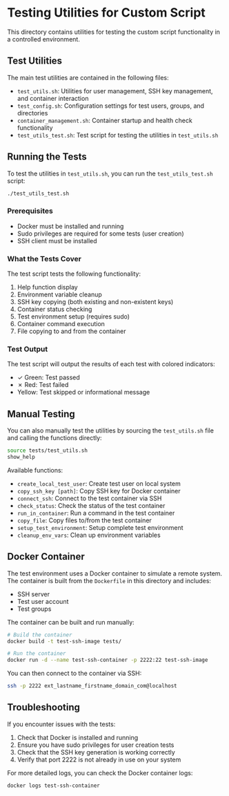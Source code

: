 # Testing Utilities for Custom Script

This directory contains utilities for testing the custom script functionality in a controlled environment.

## Test Utilities

The main test utilities are contained in the following files:

- `test_utils.sh`: Utilities for user management, SSH key management, and container interaction
- `test_config.sh`: Configuration settings for test users, groups, and directories
- `container_management.sh`: Container startup and health check functionality
- `test_utils_test.sh`: Test script for testing the utilities in `test_utils.sh`

## Running the Tests

To test the utilities in `test_utils.sh`, you can run the `test_utils_test.sh` script:

```bash
./test_utils_test.sh
```

### Prerequisites

- Docker must be installed and running
- Sudo privileges are required for some tests (user creation)
- SSH client must be installed

### What the Tests Cover

The test script tests the following functionality:

1. Help function display
2. Environment variable cleanup
3. SSH key copying (both existing and non-existent keys)
4. Container status checking
5. Test environment setup (requires sudo)
6. Container command execution
7. File copying to and from the container

### Test Output

The test script will output the results of each test with colored indicators:
- ✓ Green: Test passed
- ✗ Red: Test failed
- Yellow: Test skipped or informational message

## Manual Testing

You can also manually test the utilities by sourcing the `test_utils.sh` file and calling the functions directly:

```bash
source tests/test_utils.sh
show_help
```

Available functions:

- `create_local_test_user`: Create test user on local system
- `copy_ssh_key [path]`: Copy SSH key for Docker container
- `connect_ssh`: Connect to the test container via SSH
- `check_status`: Check the status of the test container
- `run_in_container`: Run a command in the test container
- `copy_file`: Copy files to/from the test container
- `setup_test_environment`: Setup complete test environment
- `cleanup_env_vars`: Clean up environment variables

## Docker Container

The test environment uses a Docker container to simulate a remote system. The container is built from the `Dockerfile` in this directory and includes:

- SSH server
- Test user account
- Test groups

The container can be built and run manually:

```bash
# Build the container
docker build -t test-ssh-image tests/

# Run the container
docker run -d --name test-ssh-container -p 2222:22 test-ssh-image
```

You can then connect to the container via SSH:

```bash
ssh -p 2222 ext_lastname_firstname_domain_com@localhost
```

## Troubleshooting

If you encounter issues with the tests:

1. Check that Docker is installed and running
2. Ensure you have sudo privileges for user creation tests
3. Check that the SSH key generation is working correctly
4. Verify that port 2222 is not already in use on your system

For more detailed logs, you can check the Docker container logs:

```bash
docker logs test-ssh-container
``` 